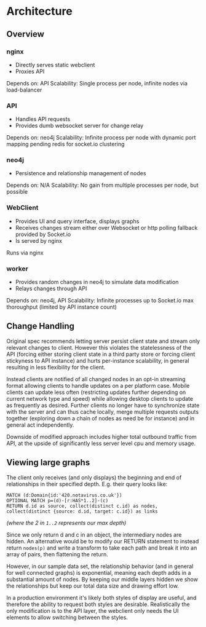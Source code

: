 # Architecture

## Overview
### nginx
+ Directly serves static webclient
+ Proxies API

Depends on: API
Scalability: Single process per node, infinite nodes via load-balancer

### API
+ Handles API requests
+ Provides dumb websocket server for change relay

Depends on: neo4j
Scalability: Infinite process per node with dynamic port mapping pending redis for socket.io clustering

### neo4j
+ Persistence and relationship management of nodes

Depends on: N/A
Scalability: No gain from multiple processes per node, but possible

### WebClient
+ Provides UI and query interface, displays graphs
+ Receives changes stream either over Websocket or http polling fallback provided by Socket.io
+ Is served by nginx

Runs via nginx

### worker
+ Provides random changes in neo4j to simulate data modification
+ Relays changes through API

Depends on: neo4j, API
Scalability: Infinite processes up to Socket.io max thoroughput (limited by API instance count)

## Change Handling

Original spec recommends letting server persist client state and stream only relevant changes to client. However this violates the statelessness of the API (forcing either storing client state in a third party store or forcing client stickyness to API instance) and hurts per-instance scalability, in general resulting in less flexibility for the client.

Instead clients are notified of all changed nodes in an opt-in streaming format allowing clients to handle updates on a per platform case. Mobile clients can update less often (restricting updates further depending on current network type and speed) while allowing desktop clients to update as frequently as desired. Further clients no longer have to synchronize state with the server and can thus cache locally, merge multiple requests outputs together (exploring down a chain of nodes as need be for instance) and in general act independently.

Downside of modified approach includes higher total outbound traffic from API, at the upside of significantly less server level cpu and memory usage.

## Viewing large graphs

The client only receives (and only displays) the beginning and end of relationships in their specified depth. E.g. their query looks like:

```
MATCH (d:Domain{id:'420.notavirus.co.uk'})
OPTIONAL MATCH p=(d)-[r:HAS*1..2]-(c)
RETURN d.id as source, collect(distinct c.id) as nodes, collect(distinct {source: d.id, target: c.id}) as links
```
*(where the 2 in `1..2` represents our max depth)*

Since we only return d and c in an object, the intermediary nodes are hidden. An alternative would be to modify our RETURN statement to instead return `nodes(p)` and write a transform to take each path and break it into an array of pairs, then flattening the return.

However, in our sample data set, the relationship behavior (and in general for well connected graphs) is exponential, meaning each depth adds in a substantial amount of nodes. By keeping our middle layers hidden we show the relationships but keep our total data size and drawing effort low.

In a production environment it's likely both styles of display are useful, and therefore the ability to request both styles are desirable. Realistically the only modification is to the API layer, the webclient only needs the UI elements to allow switching between the styles.
